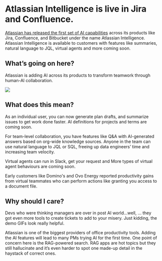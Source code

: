 # Atlassian Intelligence is live in Jira and Confluence.

[Atlassian has released the first set of AI capabilities](https://www.atlassian.com/blog/announcements/atlassian-intelligence-ga?utm_source=bensbites\&utm_medium=referral\&utm_campaign=atlassian-intelligence-is-live-in-jira-and-confluence) across its products like Jira, Confluence, and Bitbucket under the name Atlassian Intelligence. Atlassian Intelligence is available to customers with features like summaries, natural language to JQL, virtual agents and more coming soon.

## What’s going on here?

Atlassian is adding AI across its products to transform teamwork through human-AI collaboration.

![](https://media.beehiiv.com/cdn-cgi/image/fit=scale-down,format=auto,onerror=redirect,quality=80/uploads/asset/file/f2c6b4ab-0f2a-449c-abc4-2f5598dba301/image.png?t=1702377728)

## What does this mean?

As an individual user, you can now generate plan drafts, and summarize issues to get work done faster. AI definitions for projects and terms are coming soon.

For team-level collaboration, you have features like Q\&A with AI-generated answers based on org-wide knowledge sources. Anyone in the team can use natural language to JQL or SQL, freeing up data engineers’ time and increasing team velocity.

Virtual agents can run in Slack, get your request and More types of virtual agent behaviours are coming soon.

Early customers like Domino's and Ovo Energy reported productivity gains from virtual teammates who can perform actions like granting you access to a document file.

## Why should I care?

Devs who were thinking managers are over in post AI world…well, … they got even more tools to create tickets to add to your misery. Just kidding, the demo GIFs look really helpful.

Atlassian is one of the biggest providers of office productivity tools. Adding the AI features will lead to many PMs trying AI for the first time. One point of concern here is the RAG-powered search. RAG apps are hot topics but they still hallucinate and it’s even harder to spot one made-up detail in the haystack of correct ones.
